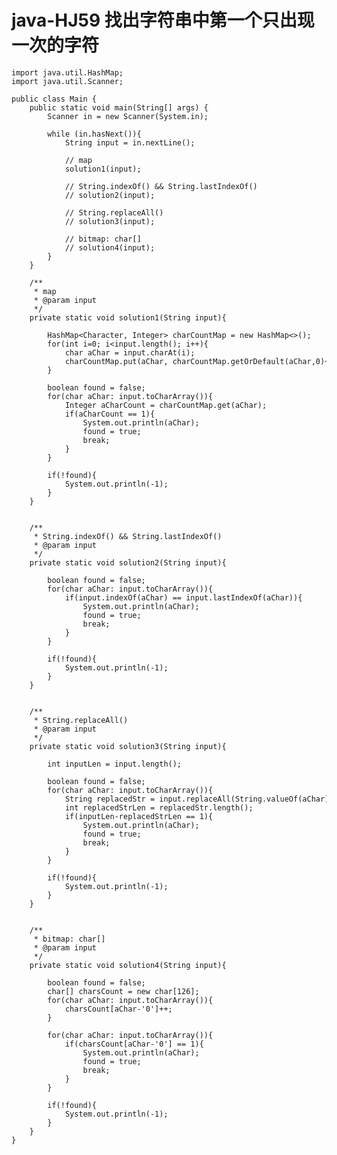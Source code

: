 # java-HJ59 找出字符串中第一个只出现一次的字符


    import java.util.HashMap;
    import java.util.Scanner;
    
    public class Main {
        public static void main(String[] args) {
            Scanner in = new Scanner(System.in);
    
            while (in.hasNext()){
                String input = in.nextLine();
    
                // map
                solution1(input);
    
                // String.indexOf() && String.lastIndexOf()
                // solution2(input);
    
                // String.replaceAll()
                // solution3(input);
    
                // bitmap: char[]
                // solution4(input);
            }
        }
    
        /**
         * map
         * @param input
         */
        private static void solution1(String input){
    
            HashMap<Character, Integer> charCountMap = new HashMap<>();
            for(int i=0; i<input.length(); i++){
                char aChar = input.charAt(i);
                charCountMap.put(aChar, charCountMap.getOrDefault(aChar,0)+1);
            }
    
            boolean found = false;
            for(char aChar: input.toCharArray()){
                Integer aCharCount = charCountMap.get(aChar);
                if(aCharCount == 1){
                    System.out.println(aChar);
                    found = true;
                    break;
                }
            }
    
            if(!found){
                System.out.println(-1);
            }
        }
    
    
        /**
         * String.indexOf() && String.lastIndexOf()
         * @param input
         */
        private static void solution2(String input){
    
            boolean found = false;
            for(char aChar: input.toCharArray()){
                if(input.indexOf(aChar) == input.lastIndexOf(aChar)){
                    System.out.println(aChar);
                    found = true;
                    break;
                }
            }
    
            if(!found){
                System.out.println(-1);
            }
        }
    
    
        /**
         * String.replaceAll()
         * @param input
         */
        private static void solution3(String input){
    
            int inputLen = input.length();
    
            boolean found = false;
            for(char aChar: input.toCharArray()){
                String replacedStr = input.replaceAll(String.valueOf(aChar), "");
                int replacedStrLen = replacedStr.length();
                if(inputLen-replacedStrLen == 1){
                    System.out.println(aChar);
                    found = true;
                    break;
                }
            }
    
            if(!found){
                System.out.println(-1);
            }
        }
    
    
        /**
         * bitmap: char[]
         * @param input
         */
        private static void solution4(String input){
    
            boolean found = false;
            char[] charsCount = new char[126];
            for(char aChar: input.toCharArray()){
                charsCount[aChar-'0']++;
            }
    
            for(char aChar: input.toCharArray()){
                if(charsCount[aChar-'0'] == 1){
                    System.out.println(aChar);
                    found = true;
                    break;
                }
            }
    
            if(!found){
                System.out.println(-1);
            }
        }
    }

  

